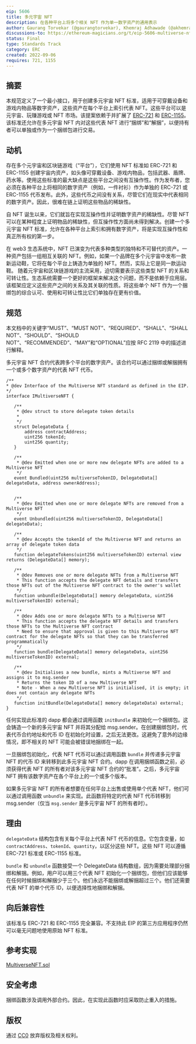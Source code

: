 ```yaml
---
eip: 5606
title: 多元宇宙 NFT
description: 在各种平台上将多个相关 NFT 作为单一数字资产的通用表示
author: Gaurang Torvekar (@gaurangtorvekar), Khemraj Adhawade (@akhemraj), Nikhil Asrani (@nikhilasrani)
discussions-to: https://ethereum-magicians.org/t/eip-5606-multiverse-nfts-for-digital-asset-interoperability/10698
status: Final
type: Standards Track
category: ERC
created: 2022-09-06
requires: 721, 1155
---
```


## 摘要

本规范定义了一个最小接口，用于创建多元宇宙 NFT 标准，适用于可穿戴设备和游戏内物品等数字资产，这些资产在每个平台上索引代表 NFT。这些平台可以是元宇宙、玩赚游戏或 NFT 市场。该提案依赖于并扩展了 [ERC-721](./eip-721.md) 和 [ERC-1155](./eip-1155.md)。该标准还允许在多元宇宙 NFT 内对这些代表 NFT 进行“捆绑”和“解捆”，以便持有者可以单独或作为一个捆绑包进行交易。

## 动机

存在多个元宇宙和区块链游戏（“平台”），它们使用 NFT 标准如 ERC-721 和 ERC-1155 创建宇宙内资产，如头像可穿戴设备、游戏内物品，包括武器、盾牌、药水等。使用这些标准的最大缺点是这些平台之间没有互操作性。作为发布者，您必须在各种平台上将相同的数字资产（例如，一件衬衫）作为单独的 ERC-721 或 ERC-1155 代币发布。此外，这些代币之间没有关系，尽管它们在现实中代表相同的数字资产。因此，很难在链上证明这些物品的稀缺性。

自 NFT 诞生以来，它们就旨在实现互操作性并证明数字资产的稀缺性。尽管 NFT 可以在某种程度上证明物品的稀缺性，但互操作性方面尚未得到解决。创建一个多元宇宙 NFT 标准，允许在各种平台上索引和拥有数字资产，将是实现互操作性和真正所有权的第一步。

在 web3 生态系统中，NFT 已演变为代表多种类型的独特和不可替代的资产。一种资产包括一组相互关联的 NFT。例如，如果一个品牌在多个元宇宙中发布一款新运动鞋，它将在每个平台上铸造为单独的 NFT。然而，实际上它是同一款运动鞋。
随着元宇宙和区块链游戏的主流采用，迫切需要表示这些类型 NFT 的关系和可转让性。生态系统需要一个更好的框架来解决这个问题，而不是依赖于应用层。该框架应定义这些资产之间的关系及其关联的性质。将这些单个 NFT 作为一个捆绑包的综合认可、使用和可转让性比它们单独存在更有价值。

## 规范

本文档中的关键字“MUST”、“MUST NOT”、“REQUIRED”、“SHALL”、“SHALL NOT”、“SHOULD”、“SHOULD NOT”、“RECOMMENDED”、“MAY”和“OPTIONAL”应按 RFC 2119 中的描述进行解释。

多元宇宙 NFT 合约代表跨多个平台的数字资产。该合约可以通过捆绑或解捆拥有一个或多个数字资产的代表 NFT 代币。

```
/**
* @dev Interface of the Multiverse NFT standard as defined in the EIP.
*/
interface IMultiverseNFT {

   /**
    * @dev struct to store delegate token details
    *
    */
   struct DelegateData {
       address contractAddress;
       uint256 tokenId;
       uint256 quantity;
   }

   /**
    * @dev Emitted when one or more new delegate NFTs are added to a Multiverse NFT
    */
   event Bundled(uint256 multiverseTokenID, DelegateData[] delegateData, address ownerAddress);


   /**
    * @dev Emitted when one or more delegate NFTs are removed from a Multiverse NFT
    */
   event Unbundled(uint256 multiverseTokenID, DelegateData[] delegateData);

   /**
    * @dev Accepts the tokenId of the Multiverse NFT and returns an array of delegate token data
    */
   function delegateTokens(uint256 multiverseTokenID) external view returns (DelegateData[] memory);

   /**
    * @dev Removes one or more delegate NFTs from a Multiverse NFT
    * This function accepts the delegate NFT details and transfers those NFTs out of the Multiverse NFT contract to the owner's wallet
    */
   function unbundle(DelegateData[] memory delegateData, uint256 multiverseTokenID) external;

   /**
    * @dev Adds one or more delegate NFTs to a Multiverse NFT
    * This function accepts the delegate NFT details and transfers those NFTs to the Multiverse NFT contract
    * Need to ensure that approval is given to this Multiverse NFT contract for the delegate NFTs so that they can be transferred programmatically
    */
   function bundle(DelegateData[] memory delegateData, uint256 multiverseTokenID) external;

   /**
    * @dev Initialises a new bundle, mints a Multiverse NFT and assigns it to msg.sender
    * Returns the token ID of a new Multiverse NFT
    * Note - When a new Multiverse NFT is initialised, it is empty; it does not contain any delegate NFTs
    */
   function initBundle(DelegateData[] memory delegateData) external;
}
```

任何实现此标准的 dapp 都会通过调用函数 `initBundle` 来初始化一个捆绑包。这会铸造一个新的多元宇宙 NFT 并将其分配给 msg.sender。在创建捆绑包时，代表代币合约地址和代币 ID 在初始化时设置，之后无法更改。这避免了意外的边缘情况，即不相关的 NFT 可能会被错误地捆绑在一起。

一旦捆绑包初始化，代表 NFT 代币可以通过调用函数 `bundle` 并传递多元宇宙 NFT 的代币 ID 来转移到此多元宇宙 NFT 合约。dapp 在调用捆绑函数之前，必须获得代表 NFT 的所有者对该多元宇宙 NFT 合约的“批准”。之后，多元宇宙 NFT 拥有该数字资产在各个平台上的一个或多个版本。

如果多元宇宙 NFT 的所有者想要在任何平台上出售或使用单个代表 NFT，他们可以通过调用函数 `unbundle` 来实现。此函数将特定的代表 NFT 代币转移到 msg.sender（仅当 `msg.sender` 是多元宇宙 NFT 的所有者时）。

## 理由

`delegateData` 结构包含有关每个平台上代表 NFT 代币的信息。它包含变量，如 `contractAddress`、`tokenId`、`quantity`，以区分这些 NFT。这些 NFT 可以遵循 ERC-721 标准或 ERC-1155 标准。

`bundle` 和 `unbundle` 函数接受一个 DelegateData 结构数组，因为需要处理部分捆绑和解捆。例如，用户可以用三个代表 NFT 初始化一个捆绑包，但他们应该能够在任何时候捆绑和解捆少于三个。他们永远不能捆绑或解捆超过三个。他们还需要代表 NFT 的单个代币 ID，以便选择性地捆绑和解捆。

## 向后兼容性

该标准与 ERC-721 和 ERC-1155 完全兼容。不支持此 EIP 的第三方应用程序仍然可以毫无问题地使用原始 NFT 标准。

## 参考实现

[MultiverseNFT.sol](../assets/eip-5606/contracts/MultiverseNFT.sol)

## 安全考虑

捆绑函数涉及调用外部合约。因此，在实现此函数时应采取防止重入的措施。

## 版权

通过 [CC0](../LICENSE.md) 放弃版权及相关权利。